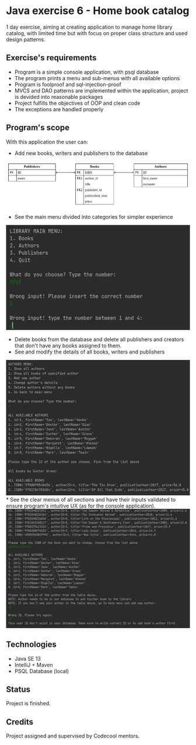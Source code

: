 # Java exercise 6 - Home book catalog

1 day exercise, aiming at creating application to manage home library catalog, with limited time but with focus on proper class structure and used design patterns.

## Exercise's requirements

* Program is a simple console application, with psql database
* The program prints a menu and sub-menus with all available options
* Program is foolproof and sql-injection-proof 
* MVCS and DAO patterns are implemented within the application, project is devided into reasonable packages
* Project fulfills the objectives of OOP and clean code
* The exceptions are handled properly

## Program's scope

With this application the user can:
* Add new books, writers and publishers to the database

!["ERD diagram"](Personal-Assessment-Karolina-Budzik/src/main/resources/PA-ERD.png)

* See the main menu divided into categories for simpler experience

!["Screenshot1"](Personal-Assessment-Karolina-Budzik/src/main/resources/1.png)

* Delete books from the database and delete all publishers and creators that don't have any books assigned to them.
* See and modify the details of all books, writers and publishers

<img src="Personal-Assessment-Karolina-Budzik/src/main/resources/2.png" width="700">
* See the clear menus of all sections and have their inputs validated to ensure program's intuitive UX (as for the console application).

<img src="Personal-Assessment-Karolina-Budzik/src/main/resources/3.png" width="700">

## Technologies
* Java SE 13
* IntelliJ + Maven
* PSQL Database (local)

## Status
Project is finished.

## Credits
Project assigned and supervised by Codecool mentors.
